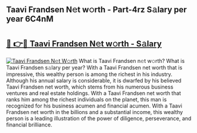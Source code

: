 ## Taavi Frandsen N𝚎t w𝚘rth - Part-4rz S𝚊lary per year 6C4nM

# <h2><a href="http://gc3dmu.nevu.top/?p=Taavi+Frandsen">🔗 👉🔴 Taavi Frandsen N𝚎t w𝚘rth - S𝚊lary</a></h2>

[![Taavi Frandsen N𝚎t W𝚘rth](https://i.imgur.com/Oavwk0R.jpeg)](http://gc3dmu.nevu.top/?p=Taavi+Frandsen)
What is Taavi Frandsen n𝚎t w𝚘rth? What is Taavi Frandsen s𝚊lary per year?
With a Taavi Frandsen net worth that is impressive, this wealthy person is among the richest in his industry. Although his annual salary is considerable, it is dwarfed by his believed Taavi Frandsen net worth, which stems from his numerous business ventures and real estate holdings. With a Taavi Frandsen net worth that ranks him among the richest individuals on the planet, this man is recognized for his business acumen and financial acumen. With a Taavi Frandsen net worth in the billions and a substantial income, this wealthy person is a leading illustration of the power of diligence, perseverance, and financial brilliance.
